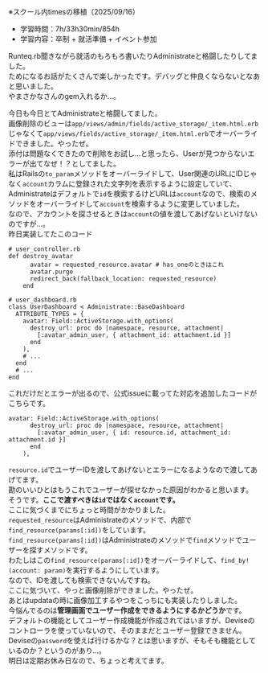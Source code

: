※スクール内timesの移植（2025/09/16）

- 学習時間：7h/33h30min/854h
- 学習内容：卒制 + 就活準備 + イベント参加

Runteq.rb聞きながら就活のもろもろ書いたりAdministrateと格闘したりしてました。  
ためになるお話がたくさんで楽しかったです。デバッグと仲良くならないとなあと思いました。  
やまさかなさんのgem入れるか…。  

今日も今日とてAdministrateと格闘してました。  
画像削除のビューは`app/views/admin/fields/active_storage/_item.html.erb`じゃなくて`app/views/fields/active_storage/_item.html.erb`でオーバーライドできました。やったぜ。  
添付は問題なくできたので削除をお試し…と思ったら、Userが見つからないエラーが出てなぜ！？としてました。  
私はRailsの`to_param`メソッドをオーバーライドして、User関連のURLにIDじゃなく`account`カラムに登録された文字列を表示するように設定していて、Administrateはデフォルトで`id`を検索するけどURLは`account`なので、検索のメソッドをオーバーライドして`account`を検索するように変更していました。  
なので、アカウントを探させるときは`account`の値を渡してあげないといけないのですが…。  
昨日実装してたこのコード
```
# user_controller.rb
def destroy_avatar
      avatar = requested_resource.avatar # has_oneのときはこれ
      avatar.purge
      redirect_back(fallback_location: requested_resource)
    end

# user_dashboard.rb
class UserDashboard < Administrate::BaseDashboard
  ATTRIBUTE_TYPES = {
    avatar: Field::ActiveStorage.with_options(
      destroy_url: proc do |namespace, resource, attachment|
        [:avatar_admin_user, { attachment_id: attachment.id }]
      end
    ),
    # ...
  end
  # ...
end
```
これだけだとエラーが出るので、公式issueに載ってた対応を追加したコードがこちらです。
```
avatar: Field::ActiveStorage.with_options(
      destroy_url: proc do |namespace, resource, attachment|
        [:avatar_admin_user, { id: resource.id, attachment_id: attachment.id }]
      end
    ),
```
`resource.id`でユーザーIDを渡してあげないとエラーになるようなので渡してあげてます。  
勘のいいひとはもうこれでユーザーが探せなかった原因がわかると思います。  
そうです。**ここで渡すべきは`id`ではなく`account`です。**  
ここに気づくまでにちょっと時間がかかりました。  
`requested_resource`はAdministrateのメソッドで、内部で`find_resource(params[:id])`をしています。  
`find_resource(params[:id])`はAdministrateのメソッドで`find`メソッドでユーザーを探すメソッドです。  
わたしはこの`find_resource(params[:id])`をオーバーライドして、`find_by!(account: param)`を実行するようにしています。  
なので、IDを渡しても検索できないんですね。  
ここに気づいて、やっと画像削除ができました。やったぜ。  
あとはupdataの時に画像加工するやつをこっちにも実装したりしました。  
今悩んでるのは**管理画面でユーザー作成をできるようにするかどうか**です。  
デフォルトの機能としてユーザー作成機能が作成されてはいますが、Deviseのコントローラを使っていないので、そのままだとユーザー登録できません。  
Deviseの`password`を使えば行けるかな？とは思いますが、そもそも機能としているのか？というのがあり…。  
明日は定期お休み日なので、ちょっと考えてます。

